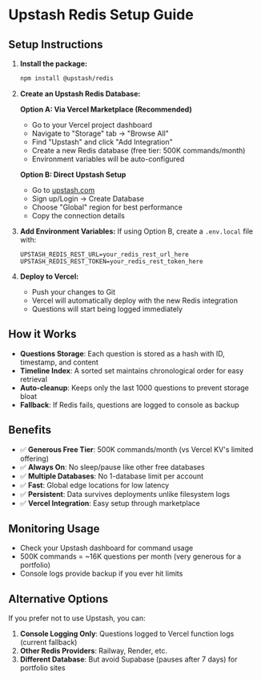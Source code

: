 # Upstash Redis Setup Guide

## Setup Instructions

1. **Install the package:**
   ```bash
   npm install @upstash/redis
   ```

2. **Create an Upstash Redis Database:**
   
   **Option A: Via Vercel Marketplace (Recommended)**
   - Go to your Vercel project dashboard
   - Navigate to "Storage" tab → "Browse All"
   - Find "Upstash" and click "Add Integration"
   - Create a new Redis database (free tier: 500K commands/month)
   - Environment variables will be auto-configured

   **Option B: Direct Upstash Setup**
   - Go to [upstash.com](https://upstash.com)
   - Sign up/Login → Create Database
   - Choose "Global" region for best performance
   - Copy the connection details

3. **Add Environment Variables:**
   If using Option B, create a `.env.local` file with:
   ```
   UPSTASH_REDIS_REST_URL=your_redis_rest_url_here
   UPSTASH_REDIS_REST_TOKEN=your_redis_rest_token_here
   ```

4. **Deploy to Vercel:**
   - Push your changes to Git
   - Vercel will automatically deploy with the new Redis integration
   - Questions will start being logged immediately

## How it Works

- **Questions Storage**: Each question is stored as a hash with ID, timestamp, and content
- **Timeline Index**: A sorted set maintains chronological order for easy retrieval
- **Auto-cleanup**: Keeps only the last 1000 questions to prevent storage bloat
- **Fallback**: If Redis fails, questions are logged to console as backup

## Benefits

- ✅ **Generous Free Tier**: 500K commands/month (vs Vercel KV's limited offering)
- ✅ **Always On**: No sleep/pause like other free databases
- ✅ **Multiple Databases**: No 1-database limit per account
- ✅ **Fast**: Global edge locations for low latency
- ✅ **Persistent**: Data survives deployments unlike filesystem logs
- ✅ **Vercel Integration**: Easy setup through marketplace

## Monitoring Usage

- Check your Upstash dashboard for command usage
- 500K commands = ~16K questions per month (very generous for a portfolio)
- Console logs provide backup if you ever hit limits

## Alternative Options

If you prefer not to use Upstash, you can:

1. **Console Logging Only**: Questions logged to Vercel function logs (current fallback)
2. **Other Redis Providers**: Railway, Render, etc.
3. **Different Database**: But avoid Supabase (pauses after 7 days) for portfolio sites